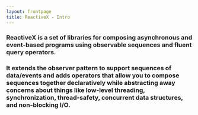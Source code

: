 ```yaml
---
layout: frontpage
title: ReactiveX - Intro
---
```


### ReactiveX is a set of libraries for composing asynchronous and event-based programs using observable sequences and fluent query operators.

### It extends the observer pattern to support sequences of data/events and adds operators that allow you to compose sequences together declaratively while abstracting away concerns about things like low-level threading, synchronization, thread-safety, concurrent data structures, and non-blocking I/O.
